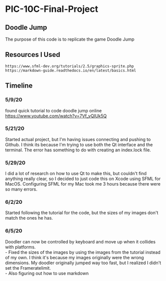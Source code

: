 # PIC-10C-Final-Project

## Doodle Jump
The purpose of this code is to replicate the game Doodle Jump

## Resources I Used
    https://www.sfml-dev.org/tutorials/2.5/graphics-sprite.php
    https://markdown-guide.readthedocs.io/en/latest/basics.html

## Timeline
### 5/9/20 
found quick tutorial to code doodle jump online
    https://www.youtube.com/watch?v=7Vf_vQIUk5Q
    
### 5/21/20 
Started actual project, but I'm having issues connecting and pushing to Github. I think its because I'm trying to use both the Qt interface and the terminal. The error has something to do with creating an index.lock file.

### 5/29/20 
I did a lot of research on how to use Qt to make this, but couldn't find anything really clear, so I decided to just code this on Xcode using SFML for MacOS.
    Configuring SFML for my Mac took me 3 hours because there were so many errors.
    
### 6/2/20 
Started following the tutorial for the code, but the sizes of my images don't match the ones he has.

### 6/5/20 
Doodler can now be controlled by keyboard and move up when it collides with platforms.
<br> - Fixed the sizes of the images by using the images from the tutorial instead of my own. I think it's because my images originally were the wrong dimensions. My doodler originally jumped way too fast, but I realized I didn't set the Frameratelimit.
<br> - Also figuring out how to use markdown
  
